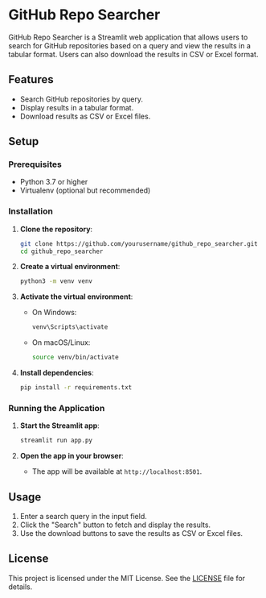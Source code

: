
 # GitHub Repo Searcher

GitHub Repo Searcher is a Streamlit web application that allows users to search for GitHub repositories based on a query and view the results in a tabular format. Users can also download the results in CSV or Excel format.

## Features

- Search GitHub repositories by query.
- Display results in a tabular format.
- Download results as CSV or Excel files.

## Setup

### Prerequisites

- Python 3.7 or higher
- Virtualenv (optional but recommended)

### Installation

1. **Clone the repository**:
   ```sh
   git clone https://github.com/yourusername/github_repo_searcher.git
   cd github_repo_searcher
   ```

2. **Create a virtual environment**:
   ```sh
   python3 -m venv venv
   ```

3. **Activate the virtual environment**:
   - On Windows:
     ```sh
     venv\Scripts\activate
     ```
   - On macOS/Linux:
     ```sh
     source venv/bin/activate
     ```

4. **Install dependencies**:
   ```sh
   pip install -r requirements.txt
   ```

### Running the Application

1. **Start the Streamlit app**:
   ```sh
   streamlit run app.py
   ```

2. **Open the app in your browser**:
   - The app will be available at `http://localhost:8501`.

## Usage

1. Enter a search query in the input field.
2. Click the "Search" button to fetch and display the results.
3. Use the download buttons to save the results as CSV or Excel files.

## License

This project is licensed under the MIT License. See the [LICENSE](LICENSE) file for details.
